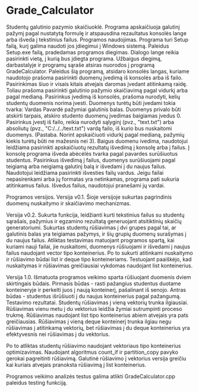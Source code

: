 # Grade_Calculator
Studentų galutinio pazymio skaičiuoklė.
Programa apskaičiuoja galutinį pažymį pagal nustatytą formulę ir atspausdina rezaultatus konsolės lange arba išveda į tekstinius failus.
Programos naudojimas.
Programa turi Setup failą, kurį galima naudoti jos įdiegimui į Windows sistemą. Paleidus Setup.exe failą, pradedamas programos diegimas. Dialogo lange reikia pasirinkti vietą, į kurią bus įdiegta programa. Užbaigus diegimą, darbastalyje ir programų sąraše atsiras nuorodos į programą GradeCalculator. Paleidus šią programą, atsidaro konsolės langas, kuriame naudotojo prašoma pasirinkti duomenų įvedimą iš konsolės arba iš failo. Pasirinkimas šiuo ir visais kitais atvejais daromas įvedant atitinkamą raidę. Toliau prašoma pasirinkti galutinio pažymio skaičiavimą pagal vidurkį arba pagal medianą. 
Pasirinkus įvedimą iš konsolės, prašoma nurodyti, kelių studentų duomenis norima įvesti. Duomenys turėtų būti įvedami tokia tvarka: Vardas Pavardė pažymiai galutinis balas. Duomenys privalo būti atskirti tarpais, atskiro studento duomenų įvedimas baigiamas įvedus 0. Pasirinkus įvestį iš failo, reikia nurodyti sąlyginį (pvz., "text.txt") arba absoliutų (pvz., "C:/../../text.txt") vardą failo, iš kurio bus nuskaitomi duomenys. (Pastaba. Norint apskaičiuoti vidurkį pagal medianą, pažymių kiekis turėtų būti ne mažesnis nei 3).
Baigus duomenu ivedima, naudotojui leidžiama pasirinkti apskaičiuotų rezultatų išvedimą į konsolę arba į failus. Į konsolę programa išveda abėcėlės tvarka pagal pavardes surūšiuotus studentus. Pasirinkus išvedimą į failus, duomenys surūšiuojami pagal teigiamą arba neigiamą galutinį balą ir išvedami į du naujus failus. Naudotojui leidžiama pasirinkti išvesties failų vardus. Jeigu failai nepasirenkami arba jų formatas yra netinkamas, programa pati sukuria atitinkamus failus. Išvedus failus, naudotojui pranešami jų vardai.

Programos versijos.
Versija v0.1.
Šioje versijoje sukurtas pagrindinis duomenų nuskaitymo ir skaičiavimo mechanizmas.

Versija v0.2.
Sukurta funkcija, leidžianti kurti tekstinius failus su studentų sąrašais, pažymius ir egzamino rezultatą generuojant atsitiktinių skaičių generatoriumi. 
Sukurtas studentų rūšiavimas į dvi grupes pagal tai, ar galutinis balas yra teigiamas pažymys, ir šių grupių duomenų surašymas į du naujus failus.
Atliktas testavimas matuojant programos spartą, kai kuriami nauji failai, jie nuskaitomi, duomenys rūšiuojami ir išvedami į naujus failus naudojant vector tipo konteinerius.
Po to sukurti atitinkami nuskaitymo ir rūšiavimo būdai list ir deque tipo konteineriams. Testuojant paaiškėjo, kad nuskaitymas ir rūšiavimas greičiausiai vykdomas naudojant list konteinerius.

Versija 1.0.
Išmatuota programos veikimo sparta rūšiuojant duomenis dviem skirtingais būdais. Pirmasis būdas - rasti pažangius studentus duotame konteineryje ir perkelti juos į naują konteinerį, pašalinant iš senojo. Antras būdas - studentus išrūšiuoti į du naujus konteinerius pagal pažangumą.
Testavimo rezultatai.
Studentų rūšiavimas į vieną vektorių trunka ilgiausiai. Rūšiavimas vienu metu į du vektorius leidžia žymiai sutrumpinti proceso trukmę. Rūšiavimas naudojant list tipo konteinerius abiem atvejais yra pats greičiausias. Rūšiavimas į vieną deque konteinerį trunka ilgiau negu rūšiavimas į atitinkamą vektorių, bet rūšiavimas į du deque konteinerius yra efektyvesnis nei rūšiavimas į du vektorius.

Po to atliktas studentų rūšiavimo naudojant vektoriaus tipo konteinerius optimizavimas. Naudojant algoritmus count_if ir partition_copy pavyko gerokai pagreitinti rūšiavimą. Galutinė rūšiavimo į vektorius versija greičiu kai kuriais atvejais pranoksta rūšiavimą į list konteinerius.

Programos veikimo analizės testus galima atlikti GradeCalculator.cpp paleidus testing funkciją.







